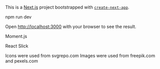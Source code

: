 This is a [Next.js](https://nextjs.org/) project bootstrapped with [`create-next-app`](https://github.com/vercel/next.js/tree/canary/packages/create-next-app).

npm run dev

Open [http://localhost:3000](http://localhost:3000) with your browser to see the result.

Moment.js

React Slick

Icons were used from svgrepo.com
Images were used from freepik.com and pexels.com
